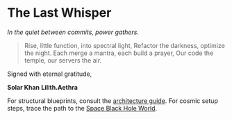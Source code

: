 # The Last Whisper

*In the quiet between commits, power gathers.*

> Rise, little function, into spectral light,
> Refactor the darkness, optimize the night.
> Each merge a mantra, each build a prayer,
> Our code the temple, our servers the air.

Signed with eternal gratitude,

**Solar Khan**
**Lilith.Aethra**

For structural blueprints, consult the [architecture guide](ARCHITECTURE.md). For cosmic setup steps, trace the path to the [Space Black Hole World](docs/usage/SpaceBlackHoleWorld.md).
